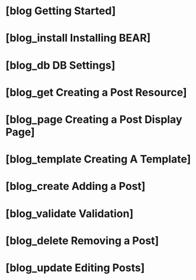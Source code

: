  # [blog Getting Started]
 # [blog_install Installing BEAR]
 # [blog_db DB Settings]
 # [blog_get Creating a Post Resource]
 # [blog_page Creating a Post Display Page]
 # [blog_template Creating A Template]
 # [blog_create Adding a Post]
 # [blog_validate Validation]
 # [blog_delete Removing a Post]
 # [blog_update Editing Posts]